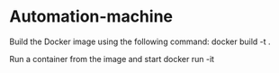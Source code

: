 # Automation-machine

Build the Docker image using the following command:
docker build -t <imagename> .

Run a container from the image and start 
docker run -it <imagename> 
